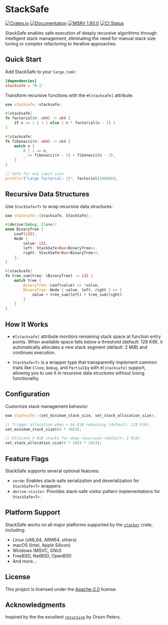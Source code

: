 # StackSafe

[![Crates.io](https://img.shields.io/crates/v/stacksafe.svg?style=flat-square&logo=rust)](https://crates.io/crates/stacksafe)
[![Documentation](https://img.shields.io/docsrs/stacksafe?style=flat-square&logo=rust)](https://docs.rs/stacksafe/)
[![MSRV 1.80.0](https://img.shields.io/badge/MSRV-1.80.0-green?style=flat-square&logo=rust)](https://www.whatrustisit.com)
[![CI Status](https://img.shields.io/github/actions/workflow/status/fast/stacksafe/ci.yml?style=flat-square&logo=github)](https://github.com/fast/stacksafe/actions)

StackSafe enables safe execution of deeply recursive algorithms through intelligent stack management, eliminating the need for manual stack size tuning or complex refactoring to iterative approaches.

## Quick Start

Add StackSafe to your `Cargo.toml`:

```toml
[dependencies]
stacksafe = "0.1"
```

Transform recursive functions with the `#[stacksafe]` attribute:

```rust
use stacksafe::stacksafe;

#[stacksafe]
fn factorial(n: u64) -> u64 {
    if n <= 1 { 1 } else { n * factorial(n - 1) }
}

#[stacksafe]
fn fibonacci(n: u64) -> u64 {
    match n {
        0 | 1 => n,
        _ => fibonacci(n - 1) + fibonacci(n - 2),
    }
}

// Safe for any input size
println!("Large factorial: {}", factorial(10000));
```

## Recursive Data Structures

Use `StackSafe<T>` to wrap recursive data structures:

```rust
use stacksafe::{stacksafe, StackSafe};

#[derive(Debug, Clone)]
enum BinaryTree {
    Leaf(i32),
    Node {
        value: i32,
        left: StackSafe<Box<BinaryTree>>,
        right: StackSafe<Box<BinaryTree>>,
    },
}

#[stacksafe]
fn tree_sum(tree: &BinaryTree) -> i32 {
    match tree {
        BinaryTree::Leaf(value) => *value,
        BinaryTree::Node { value, left, right } => {
            value + tree_sum(left) + tree_sum(right)
        }
    }
}
```

## How It Works

- `#[stacksafe]` attribute monitors remaining stack space at function entry points. When available space falls below a threshold (default: 128 KiB), it automatically allocates a new stack segment (default: 2 MiB) and continues execution.

- `StackSafe<T>` is a wrapper type that transparently implement common traits like `Clone`, `Debug`, and `PartialEq` with `#[stacksafe]` support, allowing you to use it in recursive data structures without losing functionality.

## Configuration

Customize stack management behavior:

```rust
use stacksafe::{set_minimum_stack_size, set_stack_allocation_size};

// Trigger allocation when < 64 KiB remaining (default: 128 KiB).
set_minimum_stack_size(64 * 1024);

// Allocate 4 MiB stacks for deep recursion (default: 2 MiB).
set_stack_allocation_size(4 * 1024 * 1024);
```

## Feature Flags

StackSafe supports several optional features:

- `serde`: Enables stack-safe serialization and deserialization for `StackSafe<T>` wrappers.
- `derive-visitor`: Provides stack-safe visitor pattern implementations for `StackSafe<T>`.

## Platform Support

StackSafe works on all major platforms supported by the [`stacker`](https://crates.io/crates/stacker) crate, including:

- Linux (x86_64, ARM64, others)
- macOS (Intel, Apple Silicon)  
- Windows (MSVC, GNU)
- FreeBSD, NetBSD, OpenBSD
- And more...

## License

This project is licensed under the [Apache-2.0](LICENSE) license.

## Acknowledgments

Inspired by the the excellent [`recursive`](https://crates.io/crates/recursive) by Orson Peters.
